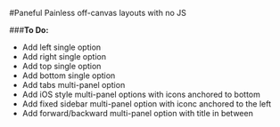 #Paneful
Painless off-canvas layouts with no JS

###**To Do:**

* Add left single option
* Add right single option
* Add top single option
* Add bottom single option
* Add tabs multi-panel option
* Add iOS style multi-panel options with icons anchored to bottom
* Add fixed sidebar multi-panel option with iconc anchored to the left
* Add forward/backward multi-panel option with title in between
